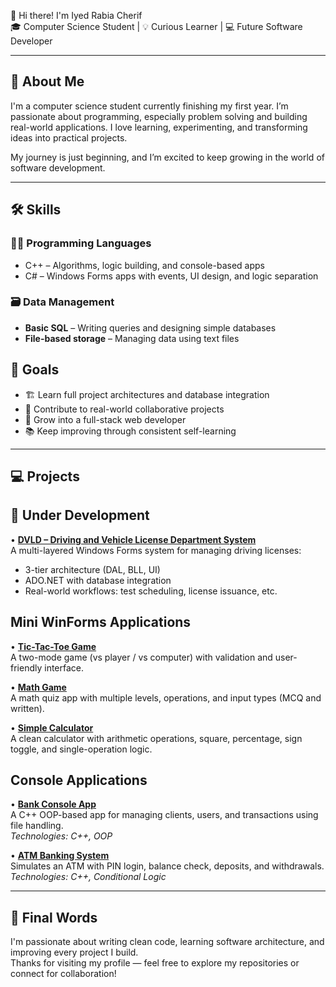 👋 Hi there! I'm Iyed Rabia Cherif  
🎓 Computer Science Student | 💡 Curious Learner | 💻 Future Software Developer

---

## 🧠 About Me

I'm a computer science student currently finishing my first year. I’m passionate about programming, especially problem solving and building real-world applications. I love learning, experimenting, and transforming ideas into practical projects.

My journey is just beginning, and I’m excited to keep growing in the world of software development.

---

## 🛠️ Skills

### 👨‍💻 Programming Languages
- C++ – Algorithms, logic building, and console-based apps  
- C# – Windows Forms apps with events, UI design, and logic separation

### 🗃️ Data Management
- **Basic SQL** – Writing queries and designing simple databases  
- **File-based storage** – Managing data using text files

## 🎯 Goals

- 🏗️ Learn full project architectures and database integration  
- 🤝 Contribute to real-world collaborative projects  
- 🚀 Grow into a full-stack web developer  
- 📚 Keep improving through consistent self-learning

---

## 💻 Projects

## 🚧 Under Development

• **[DVLD – Driving and Vehicle License Department System](https://github.com/Iyed-Rb/DVLD)**  
A multi-layered Windows Forms system for managing driving licenses:  
- 3-tier architecture (DAL, BLL, UI)  
- ADO.NET with database integration  
- Real-world workflows: test scheduling, license issuance, etc.

## Mini WinForms Applications

• **[Tic-Tac-Toe Game](https://github.com/Iyed-Rb/Tic-Tac-Toe)**  
A two-mode game (vs player / vs computer) with validation and user-friendly interface.

• **[Math Game](https://github.com/Iyed-Rb/Math-Game)**  
A math quiz app with multiple levels, operations, and input types (MCQ and written).

• **[Simple Calculator](https://github.com/Iyed-Rb/Simple-WinForms-Calculator)**  
A clean calculator with arithmetic operations, square, percentage, sign toggle, and single-operation logic.

## Console Applications

• **[Bank Console App](https://github.com/Iyed-Rb/Bank-Console-App)**  
A C++ OOP-based app for managing clients, users, and transactions using file handling.  
*Technologies: C++, OOP*

• **[ATM Banking System](https://github.com/Iyed-Rb/ATM-Banking-System)**  
Simulates an ATM with PIN login, balance check, deposits, and withdrawals.  
*Technologies: C++, Conditional Logic*

---

## 📌 Final Words

I'm passionate about writing clean code, learning software architecture, and improving every project I build.  
Thanks for visiting my profile — feel free to explore my repositories or connect for collaboration!
